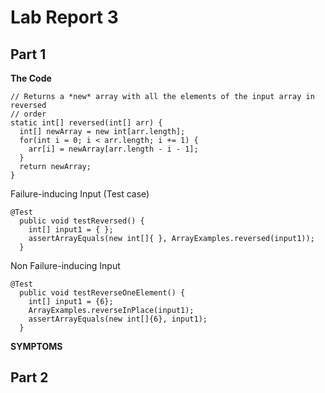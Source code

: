 # Lab Report 3

## Part 1 

**The Code**

    
  ````
  // Returns a *new* array with all the elements of the input array in reversed
  // order
  static int[] reversed(int[] arr) {
    int[] newArray = new int[arr.length];
    for(int i = 0; i < arr.length; i += 1) {
      arr[i] = newArray[arr.length - i - 1];
    }
    return newArray;
  }

  ````

Failure-inducing Input (Test case)

````
@Test
  public void testReversed() {
    int[] input1 = { };
    assertArrayEquals(new int[]{ }, ArrayExamples.reversed(input1));
  }
````

Non Failure-inducing Input

````
@Test
  public void testReverseOneElement() {
    int[] input1 = {6};
    ArrayExamples.reverseInPlace(input1);
    assertArrayEquals(new int[]{6}, input1);
  }
````

**SYMPTOMS**


## Part 2

